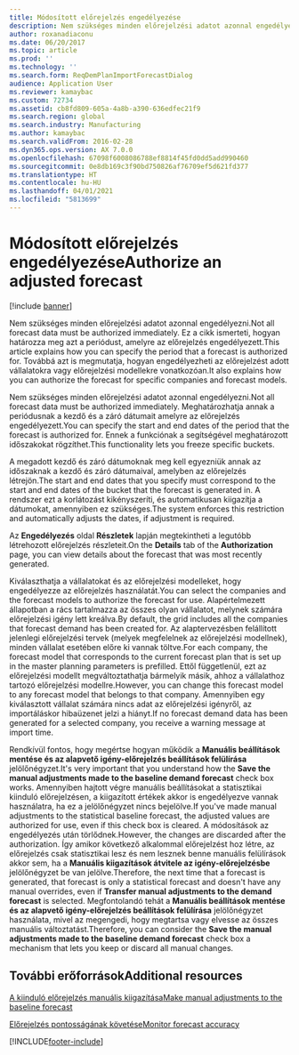 ```yaml
---
title: Módosított előrejelzés engedélyezése
description: Nem szükséges minden előrejelzési adatot azonnal engedélyezni. Ez a cikk ismerteti, hogyan határozza meg azt a periódust, amelyre az előrejelzés engedélyezett. Továbbá azt is megmutatja, hogyan engedélyezheti az előrejelzést adott vállalatokra vagy előrejelzési modellekre vonatkozóan.
author: roxanadiaconu
ms.date: 06/20/2017
ms.topic: article
ms.prod: ''
ms.technology: ''
ms.search.form: ReqDemPlanImportForecastDialog
audience: Application User
ms.reviewer: kamaybac
ms.custom: 72734
ms.assetid: cb8fd809-605a-4a8b-a390-636edfec21f9
ms.search.region: global
ms.search.industry: Manufacturing
ms.author: kamaybac
ms.search.validFrom: 2016-02-28
ms.dyn365.ops.version: AX 7.0.0
ms.openlocfilehash: 67098f6008086788ef8814f45fd0dd5add990460
ms.sourcegitcommit: 0e8db169c3f90bd750826af76709ef5d621fd377
ms.translationtype: HT
ms.contentlocale: hu-HU
ms.lasthandoff: 04/01/2021
ms.locfileid: "5813699"
---
```

# <a name="authorize-an-adjusted-forecast"></a><span data-ttu-id="6d1f6-105">Módosított előrejelzés engedélyezése</span><span class="sxs-lookup"><span data-stu-id="6d1f6-105">Authorize an adjusted forecast</span></span>

[!include [banner](../includes/banner.md)]

<span data-ttu-id="6d1f6-106">Nem szükséges minden előrejelzési adatot azonnal engedélyezni.</span><span class="sxs-lookup"><span data-stu-id="6d1f6-106">Not all forecast data must be authorized immediately.</span></span> <span data-ttu-id="6d1f6-107">Ez a cikk ismerteti, hogyan határozza meg azt a periódust, amelyre az előrejelzés engedélyezett.</span><span class="sxs-lookup"><span data-stu-id="6d1f6-107">This article explains how you can specify the period that a forecast is authorized for.</span></span> <span data-ttu-id="6d1f6-108">Továbbá azt is megmutatja, hogyan engedélyezheti az előrejelzést adott vállalatokra vagy előrejelzési modellekre vonatkozóan.</span><span class="sxs-lookup"><span data-stu-id="6d1f6-108">It also explains how you can authorize the forecast for specific companies and forecast models.</span></span>

<span data-ttu-id="6d1f6-109">Nem szükséges minden előrejelzési adatot azonnal engedélyezni.</span><span class="sxs-lookup"><span data-stu-id="6d1f6-109">Not all forecast data must be authorized immediately.</span></span> <span data-ttu-id="6d1f6-110">Meghatározhatja annak a periódusnak a kezdő és a záró dátumait amelyre az előrejelzés engedélyezett.</span><span class="sxs-lookup"><span data-stu-id="6d1f6-110">You can specify the start and end dates of the period that the forecast is authorized for.</span></span> <span data-ttu-id="6d1f6-111">Ennek a funkciónak a segítségével meghatározott időszakokat rögzíthet.</span><span class="sxs-lookup"><span data-stu-id="6d1f6-111">This functionality lets you freeze specific buckets.</span></span> 

<span data-ttu-id="6d1f6-112">A megadott kezdő és záró dátumoknak meg kell egyezniük annak az időszaknak a kezdő és záró dátumaival, amelyben az előrejelzés létrejön.</span><span class="sxs-lookup"><span data-stu-id="6d1f6-112">The start and end dates that you specify must correspond to the start and end dates of the bucket that the forecast is generated in.</span></span> <span data-ttu-id="6d1f6-113">A rendszer ezt a korlátozást kikényszeríti, és automatikusan kiigazítja a dátumokat, amennyiben ez szükséges.</span><span class="sxs-lookup"><span data-stu-id="6d1f6-113">The system enforces this restriction and automatically adjusts the dates, if adjustment is required.</span></span> 

<span data-ttu-id="6d1f6-114">Az **Engedélyezés** oldal **Részletek** lapján megtekintheti a legutóbb létrehozott előrejelzés részleteit.</span><span class="sxs-lookup"><span data-stu-id="6d1f6-114">On the **Details** tab of the **Authorization** page, you can view details about the forecast that was most recently generated.</span></span> 

<span data-ttu-id="6d1f6-115">Kiválaszthatja a vállalatokat és az előrejelzési modelleket, hogy engedélyezze az előrejelzés használatát.</span><span class="sxs-lookup"><span data-stu-id="6d1f6-115">You can select the companies and the forecast models to authorize the forecast for use.</span></span> <span data-ttu-id="6d1f6-116">Alapértelmezett állapotban a rács tartalmazza az összes olyan vállalatot, melynek számára előrejelzési igény lett kreálva.</span><span class="sxs-lookup"><span data-stu-id="6d1f6-116">By default, the grid includes all the companies that forecast demand has been created for.</span></span> <span data-ttu-id="6d1f6-117">Az alaptervezésben felállított jelenlegi előrejelzési tervek (melyek megfelelnek az előrejelzési modellnek), minden vállalat esetében előre ki vannak töltve.</span><span class="sxs-lookup"><span data-stu-id="6d1f6-117">For each company, the forecast model that corresponds to the current forecast plan that is set up in the master planning parameters is prefilled.</span></span> <span data-ttu-id="6d1f6-118">Ettől függetlenül, ezt az előrejelzési modellt megváltoztathatja bármelyik másik, ahhoz a vállalathoz tartozó előrejelzési modellre.</span><span class="sxs-lookup"><span data-stu-id="6d1f6-118">However, you can change this forecast model to any forecast model that belongs to that company.</span></span> <span data-ttu-id="6d1f6-119">Amennyiben egy kiválasztott vállalat számára nincs adat az előrejelzési igényről, az importáláskor hibaüzenet jelzi a hiányt.</span><span class="sxs-lookup"><span data-stu-id="6d1f6-119">If no forecast demand data has been generated for a selected company, you receive a warning message at import time.</span></span> 

<span data-ttu-id="6d1f6-120">Rendkívül fontos, hogy megértse hogyan működik a **Manuális beállítások mentése és az alapvető igény-előrejelzés beállítások felülírása** jelölőnégyzet.</span><span class="sxs-lookup"><span data-stu-id="6d1f6-120">It's very important that you understand how the **Save the manual adjustments made to the baseline demand forecast** check box works.</span></span> <span data-ttu-id="6d1f6-121">Amennyiben hajtott végre manuális beállításokat a statisztikai kiinduló előrejelzésen, a kiigazított értékek akkor is engedélyezve vannak használatra, ha ez a jelölőnégyzet nincs bejelölve.</span><span class="sxs-lookup"><span data-stu-id="6d1f6-121">If you've made manual adjustments to the statistical baseline forecast, the adjusted values are authorized for use, even if this check box is cleared.</span></span> <span data-ttu-id="6d1f6-122">A módosítások az engedélyezés után törlődnek.</span><span class="sxs-lookup"><span data-stu-id="6d1f6-122">However, the changes are discarded after the authorization.</span></span> <span data-ttu-id="6d1f6-123">Így amikor következő alkalommal előrejelzést hoz létre, az előrejelzés csak statisztikai lesz és nem lesznek benne manuális felülírások akkor sem, ha a **Manuális kiigazítások átvitele az igény-előrejelzésbe** jelölőnégyzet be van jelölve.</span><span class="sxs-lookup"><span data-stu-id="6d1f6-123">Therefore, the next time that a forecast is generated, that forecast is only a statistical forecast and doesn't have any manual overrides, even if **Transfer manual adjustments to the demand forecast** is selected.</span></span> <span data-ttu-id="6d1f6-124">Megfontolandó tehát a **Manuális beállítások mentése és az alapvető igény-előrejelzés beállítások felülírása** jelölőnégyzet használata, mivel az megengedi, hogy megtartsa vagy elvesse az összes manuális változtatást.</span><span class="sxs-lookup"><span data-stu-id="6d1f6-124">Therefore, you can consider the **Save the manual adjustments made to the baseline demand forecast** check box a mechanism that lets you keep or discard all manual changes.</span></span>

<a name="additional-resources"></a><span data-ttu-id="6d1f6-125">További erőforrások</span><span class="sxs-lookup"><span data-stu-id="6d1f6-125">Additional resources</span></span>
--------

[<span data-ttu-id="6d1f6-126">A kiinduló előrejelzés manuális kiigazítása</span><span class="sxs-lookup"><span data-stu-id="6d1f6-126">Make manual adjustments to the baseline forecast</span></span>](manual-adjustments-baseline-forecast.md)

[<span data-ttu-id="6d1f6-127">Előrejelzés pontosságának követése</span><span class="sxs-lookup"><span data-stu-id="6d1f6-127">Monitor forecast accuracy</span></span>](monitor-forecast-accuracy.md)





[!INCLUDE[footer-include](../../includes/footer-banner.md)]